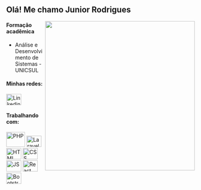 ## Olá! Me chamo Junior Rodrigues

<img align="right" src="https://i.imgur.com/fShbhLK.gif" width="400px">

#### Formação acadêmica

* Análise e Desenvolvimento de Sistemas - UNICSUL

#### Minhas redes:
<a href="https://www.linkedin.com/in/valdemirrodriguesazevedojunior/"><img src="https://icongr.am/devicon/linkedin-original.svg?size=120&color=currentColor" alt="Linkedin" height="30" width="40"></a>

#### Trabalhando com:
<div>
<img src="https://icongr.am/devicon/php-original.svg?size=120&color=currentColor" alt="PHP" height="40" width="50">
<img src="https://icongr.am/devicon/laravel-plain.svg?size=120&color=f74408" alt="Laravel" height="30" width="40">
<img src="https://icongr.am/devicon/html5-original.svg?size=120&color=f74408" alt="HTML" height="30" width="40">
<img src="https://icongr.am/devicon/css3-original.svg?size=120&color=f74408" alt="CSS" height="30" width="40">
<img src="https://icongr.am/devicon/javascript-original.svg?size=120&color=f74408" alt="JS" height="30" width="40">
<img src="https://icongr.am/devicon/react-original.svg?size=120&color=currentColor" alt="React" height="30" width="40">
<img src="https://icongr.am/devicon/bootstrap-plain.svg?size=120&color=5642eb" alt="Bootstrap" height="30" width="40">
</div>


